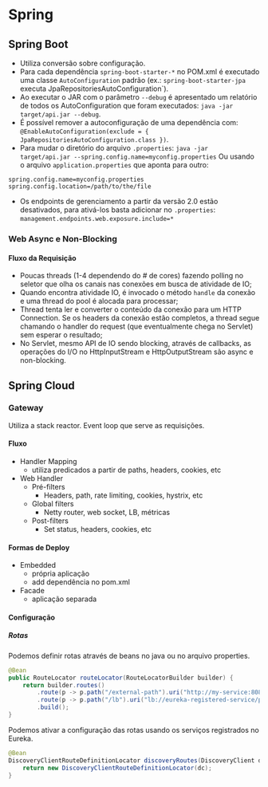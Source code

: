 # Spring


## Spring Boot

* Utiliza conversão sobre configuração.
* Para cada dependência `spring-boot-starter-*` no POM.xml é executado uma classe `AutoConfiguration` padrão (ex.: `spring-boot-starter-jpa` executa JpaRepositoriesAutoConfiguration`).
* Ao executar o JAR com o parâmetro `--debug` é apresentado um relatório de todos os AutoConfiguration que foram executados:
`java -jar target/api.jar --debug`.
* É possível remover a autoconfiguração de uma dependência com:
`@EnableAutoConfiguration(exclude = { JpaRepositoriesAutoConfiguration.class })`.
* Para mudar o diretório do arquivo `.properties`:
`java -jar target/api.jar --spring.config.name=myconfig.properties`
Ou usando o arquivo `application.properties` que aponta para outro:
```
spring.config.name=myconfig.properties
spring.config.location=/path/to/the/file
```

* Os endpoints de gerenciamento a partir da versão 2.0 estão desativados, para ativá-los basta adicionar no `.properties`:
`management.endpoints.web.exposure.include=*`

### Web Async e Non-Blocking

#### Fluxo da Requisição
* Poucas threads (1-4 dependendo do # de cores) fazendo polling no seletor que olha os canais nas conexões em busca de atividade de IO;
* Quando encontra atividade IO, é invocado o método `handle` da conexão e uma thread do pool é alocada para processar;
* Thread tenta ler e converter o conteúdo da conexão para um HTTP Connection. Se os headers da conexão estão completos, a thread segue chamando o handler do request (que eventualmente chega no Servlet) sem esperar o resultado;
* No Servlet, mesmo API de IO sendo blocking, através de callbacks, as operações do I/O no HttpInputStream e HttpOutputStream são async e non-blocking.

## Spring Cloud

### Gateway

Utiliza a stack reactor.
Event loop que serve as requisições.

#### Fluxo
- Handler Mapping
	- utiliza predicados a partir de paths, headers, cookies, etc
- Web Handler
  - Pré-filters
    - Headers, path, rate limiting, cookies, hystrix, etc
  - Global filters
    - Netty router, web socket, LB, métricas
  - Post-filters
    - Set status, headers, cookies, etc

#### Formas de Deploy

* Embedded
  * própria aplicação
  * add dependência no pom.xml
* Facade
  * aplicação separada

#### Configuração

##### Rotas
Podemos definir rotas através de beans no java ou no arquivo properties.

```java
@Bean
public RouteLocator routeLocator(RouteLocatorBuilder builder) {
	return builder.routes()
		.route(p -> p.path("/external-path").uri("http://my-service:8080/internal-path"))
		.route(p -> p.path("/lb").uri("lb://eureka-registered-service/path"))
		.build();
}
```

Podemos ativar a configuração das rotas usando os serviços registrados no Eureka.
```java
@Bean
DiscoveryClientRouteDefinitionLocator discoveryRoutes(DiscoveryClient dc) {
	return new DiscoveryClientRouteDefinitionLocator(dc);
}
```
